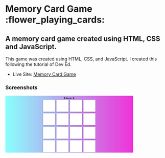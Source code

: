 <h1>Memory Card Game :flower_playing_cards:</h1>

<h2>A memory card game created using HTML, CSS and JavaScript.</h2>

<p>This game was created using HTML, CSS, and JavaScript. I created this following the tutorial of Dev Ed.</p>

- Live Site: [Memory Card Game](https://memory-card-game-display.netlify.app/)

### Screenshots

<img src="/screenshot/screenshot.png" width="400">

